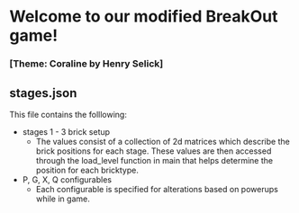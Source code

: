 # Welcome to our modified BreakOut game!
### [Theme: Coraline by Henry Selick]

## stages.json
This file contains the folllowing:
 * stages 1 - 3 brick setup
   * The values consist of a collection of 2d matrices which describe the brick positions for each stage. These values are then accessed through the load_level function in main that helps determine the position for each bricktype.
* P, G, X, Q configurables
   * Each configurable is specified for alterations based on powerups while in game.
   
